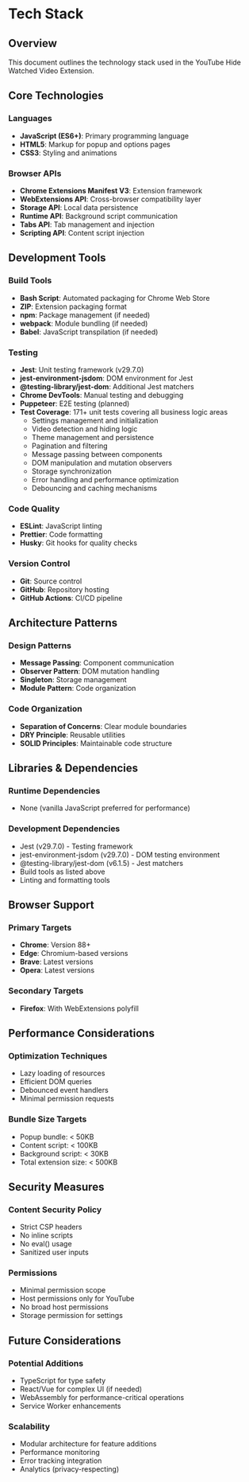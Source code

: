 # Tech Stack

## Overview
This document outlines the technology stack used in the YouTube Hide Watched Video Extension.

## Core Technologies

### Languages
- **JavaScript (ES6+)**: Primary programming language
- **HTML5**: Markup for popup and options pages
- **CSS3**: Styling and animations

### Browser APIs
- **Chrome Extensions Manifest V3**: Extension framework
- **WebExtensions API**: Cross-browser compatibility layer
- **Storage API**: Local data persistence
- **Runtime API**: Background script communication
- **Tabs API**: Tab management and injection
- **Scripting API**: Content script injection

## Development Tools

### Build Tools
- **Bash Script**: Automated packaging for Chrome Web Store
- **ZIP**: Extension packaging format
- **npm**: Package management (if needed)
- **webpack**: Module bundling (if needed)
- **Babel**: JavaScript transpilation (if needed)

### Testing
- **Jest**: Unit testing framework (v29.7.0)
- **jest-environment-jsdom**: DOM environment for Jest
- **@testing-library/jest-dom**: Additional Jest matchers
- **Chrome DevTools**: Manual testing and debugging
- **Puppeteer**: E2E testing (planned)
- **Test Coverage**: 171+ unit tests covering all business logic areas
  - Settings management and initialization
  - Video detection and hiding logic
  - Theme management and persistence
  - Pagination and filtering
  - Message passing between components
  - DOM manipulation and mutation observers
  - Storage synchronization
  - Error handling and performance optimization
  - Debouncing and caching mechanisms

### Code Quality
- **ESLint**: JavaScript linting
- **Prettier**: Code formatting
- **Husky**: Git hooks for quality checks

### Version Control
- **Git**: Source control
- **GitHub**: Repository hosting
- **GitHub Actions**: CI/CD pipeline

## Architecture Patterns

### Design Patterns
- **Message Passing**: Component communication
- **Observer Pattern**: DOM mutation handling
- **Singleton**: Storage management
- **Module Pattern**: Code organization

### Code Organization
- **Separation of Concerns**: Clear module boundaries
- **DRY Principle**: Reusable utilities
- **SOLID Principles**: Maintainable code structure

## Libraries & Dependencies

### Runtime Dependencies
- None (vanilla JavaScript preferred for performance)

### Development Dependencies
- Jest (v29.7.0) - Testing framework
- jest-environment-jsdom (v29.7.0) - DOM testing environment
- @testing-library/jest-dom (v6.1.5) - Jest matchers
- Build tools as listed above
- Linting and formatting tools

## Browser Support

### Primary Targets
- **Chrome**: Version 88+
- **Edge**: Chromium-based versions
- **Brave**: Latest versions
- **Opera**: Latest versions

### Secondary Targets
- **Firefox**: With WebExtensions polyfill

## Performance Considerations

### Optimization Techniques
- Lazy loading of resources
- Efficient DOM queries
- Debounced event handlers
- Minimal permission requests

### Bundle Size Targets
- Popup bundle: < 50KB
- Content script: < 100KB
- Background script: < 30KB
- Total extension size: < 500KB

## Security Measures

### Content Security Policy
- Strict CSP headers
- No inline scripts
- No eval() usage
- Sanitized user inputs

### Permissions
- Minimal permission scope
- Host permissions only for YouTube
- No broad host permissions
- Storage permission for settings

## Future Considerations

### Potential Additions
- TypeScript for type safety
- React/Vue for complex UI (if needed)
- WebAssembly for performance-critical operations
- Service Worker enhancements

### Scalability
- Modular architecture for feature additions
- Performance monitoring
- Error tracking integration
- Analytics (privacy-respecting)